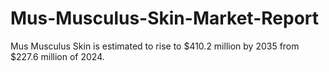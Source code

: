 # Mus-Musculus-Skin-Market-Report
Mus Musculus Skin is estimated to rise to $410.2 million by 2035 from $227.6 million of 2024.
